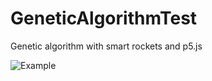 # GeneticAlgorithmTest
Genetic algorithm with smart rockets and p5.js 

![Example](https://github.com/GeneticAlgorithmTest/geneticAlgDemo.gif)
